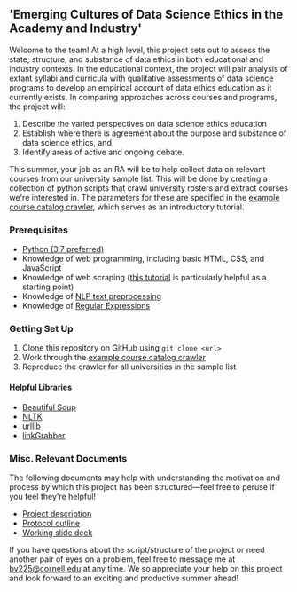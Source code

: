 ## 'Emerging Cultures of Data Science Ethics in the Academy and Industry'

Welcome to the team! At a high level, this project sets out to assess the state, structure, and substance of data ethics in both educational and industry contexts. In the educational context, the project will pair analysis of extant syllabi and curricula with qualitative assessments of data science programs to develop an empirical account of data ethics education as it currently exists. In comparing approaches across courses and programs, the project will: 
1. Describe the varied perspectives on data science ethics education
2. Establish where there is agreement about the purpose and substance of data science ethics, and 
3. Identify areas of active and ongoing debate. 

This summer, your job as an RA will be to help collect data on relevant courses from our university sample list. This will be done by creating a collection of python scripts that crawl university rosters and extract courses we're interested in. The parameters for these are specified in the [example course catalog crawler](example_course_catalog_crawler.ipynb), which serves as an introductory tutorial. 

### Prerequisites
* [Python (3.7 preferred)](https://www.python.org/downloads/)
* Knowledge of web programming, including basic HTML, CSS, and JavaScript
* Knowledge of web scraping ([this tutorial](https://www.dataquest.io/blog/web-scraping-tutorial-python/) is particularly helpful as a starting point)
* Knowledge of [NLP text preprocessing](https://www.kdnuggets.com/2019/04/text-preprocessing-nlp-machine-learning.html)
* Knowledge of [Regular Expressions](https://regexone.com/)

### Getting Set Up
1. Clone this repository on GitHub using `git clone <url>`
2. Work through the [example course catalog crawler](example_course_catalog_crawler.ipynb)
3. Reproduce the crawler for all universities in the sample list
#### Helpful Libraries
* [Beautiful Soup](https://www.crummy.com/software/BeautifulSoup/bs4/doc/)
* [NLTK](https://www.nltk.org/)
* [urllib](https://docs.python.org/3/library/urllib.html)
* [linkGrabber](https://pypi.org/project/linkGrabber/)

### Misc. Relevant Documents 

The following documents may help with understanding the motivation and process by which this project has been structured—feel free to peruse if you feel they're helpful! 

* [Project description](https://drive.google.com/file/d/1JMjdFus050zKV3EKdY7F3AqshOF_tbc1/view?usp=sharing)
* [Protocol outline](https://docs.google.com/document/d/1NFHgfyXS__MLbs0xTM0kUj2p3y3XG7pA-ZBLSZdLqCg/edit?usp=sharing)
* [Working slide deck](https://drive.google.com/file/d/1JMjdFus050zKV3EKdY7F3AqshOF_tbc1/view?usp=sharing)

If you have questions about the script/structure of the project or need another pair of eyes on a problem, feel free to message me at bv225@cornell.edu at any time. We so appreciate your help on this project and look forward to an exciting and productive summer ahead!
